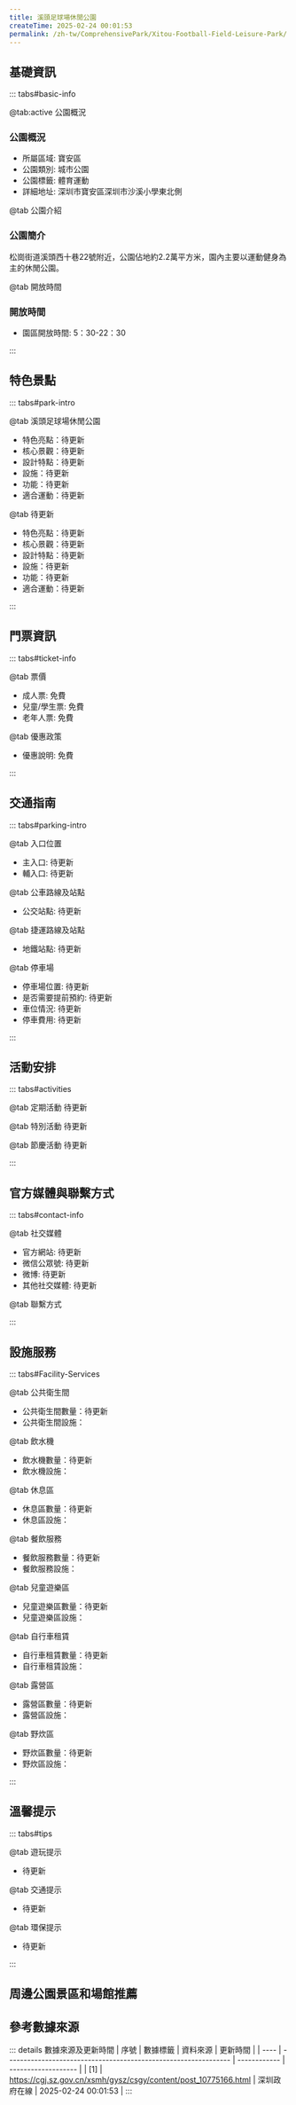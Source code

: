 ```yaml
---
title: 溪頭足球場休閒公園
createTime: 2025-02-24 00:01:53
permalink: /zh-tw/ComprehensivePark/Xitou-Football-Field-Leisure-Park/
---
```



<script setup>
import ImageSwiper from '/.vuepress/theme/components/ImageSwiper.vue'
// 轮播图数据
const swiperItems = [
    {
                link: 'https://cgj.sz.gov.cn/img/4/4005/4005935/10775166.png',
                title: '溪頭足球場休閒公園',
                description: '',
                author: '深圳政府在線',
                date: '2025/02/25'
                },
  {
                link: 'https://cgj.sz.gov.cn/img/4/4005/4005935/10775166.png',
                title: '溪頭足球場休閒公園',
                description: '',
                author: '深圳政府在線',
                date: '2025/02/25'
                }
]
// 配置项
const swiperConfig = {
  height: 500,
  showInfo: true
}
</script>
<!-- 轮播图组件 -->
<ImageSwiper :items="swiperItems" :config="swiperConfig" />



## 基礎資訊

::: tabs#basic-info

@tab:active 公園概況
### 公園概況
- 所屬區域: 寶安區
- 公園類別: 城市公園
- 公園標籤: 體育運動
- 詳細地址: 深圳市寶安區深圳市沙溪小學東北側

@tab 公園介紹
### 公園簡介
 松崗街道溪頭西十巷22號附近，公園佔地約2.2萬平方米，園內主要以運動健身為主的休閒公園。


@tab 開放時間
### 開放時間
- 園區開放時間: 5：30-22：30

:::

## 特色景點

::: tabs#park-intro

@tab 溪頭足球場休閒公園
<ImageCard
image="https://cgj.sz.gov.cn/images/index20230710_1.png"
    title="溪頭足球場休閒公園"
    description="溪頭足球場休閒公園總面積為22100平方米，公園內設有遊樂設施、健身器材、休閒、跑道、球場為主的公園。"
    date=""
    author="深圳政府在線"
/>


- 特色亮點：待更新
- 核心景觀：待更新
- 設計特點：待更新
- 設施：待更新
- 功能：待更新
- 適合運動：待更新

@tab 待更新
<ImageCard
image="https://cgj.sz.gov.cn/images/index20230710_1.png"
    title="溪頭足球場休閒公園"
    description="溪頭足球場休閒公園總面積為22100平方米，公園內設有遊樂設施、健身器材、休閒、跑道、球場為主的公園。"
    date=""
    author="深圳政府在線"
/>


- 特色亮點：待更新
- 核心景觀：待更新
- 設計特點：待更新
- 設施：待更新
- 功能：待更新
- 適合運動：待更新

:::

## 門票資訊

::: tabs#ticket-info

@tab 票價
- 成人票: 免費
- 兒童/學生票: 免費
- 老年人票: 免費

@tab 優惠政策
- 優惠說明: 免費

:::

## 交通指南

::: tabs#parking-intro

@tab 入口位置
- 主入口: 待更新
- 輔入口: 待更新

@tab 公車路線及站點
- 公交站點: 待更新

@tab 捷運路線及站點
- 地鐵站點: 待更新

@tab 停車場
- 停車場位置: 待更新
- 是否需要提前預約: 待更新
- 車位情況: 待更新
- 停車費用: 待更新

:::

## 活動安排

::: tabs#activities

@tab 定期活動
待更新

@tab 特別活動
待更新

@tab 節慶活動
待更新

:::

## 官方媒體與聯繫方式

::: tabs#contact-info

@tab 社交媒體
- 官方網站: 待更新
- 微信公眾號: 待更新
- 微博: 待更新
- 其他社交媒體: 待更新

@tab 聯繫方式

:::

## 設施服務

::: tabs#Facility-Services

@tab 公共衛生間
- 公共衛生間數量：待更新
- 公共衛生間設施：

@tab 飲水機
- 飲水機數量：待更新
- 飲水機設施：

@tab 休息區
- 休息區數量：待更新
- 休息區設施：

@tab 餐飲服務
- 餐飲服務數量：待更新
- 餐飲服務設施：

@tab 兒童遊樂區
- 兒童遊樂區數量：待更新
- 兒童遊樂區設施：

@tab 自行車租賃
- 自行車租賃數量：待更新
- 自行車租賃設施：

@tab 露營區
- 露營區數量：待更新
- 露營區設施：

@tab 野炊區
- 野炊區數量：待更新
- 野炊區設施：

:::

## 溫馨提示

::: tabs#tips

@tab 遊玩提示
- 待更新

@tab 交通提示
- 待更新

@tab 環保提示
- 待更新

:::

## 周邊公園景區和場館推薦

<CardGrid>
  <ImageCard
        image="https://cgj.sz.gov.cn/img/4/4005/4005938/10775198.jpg"
        title="湯坑水公園"
        description="湯坑水公園位於坪山區碧嶺街道沙湖社區同裕路與黃竹坑路東南側，面積約5.1萬平方米，南側緊靠坪山高中園、西北側毗鄰坪山兒童公園，在保留原始河岸線與原生態森林資源的基礎上，用碧道串合起沿線景觀與週邊城市教育系統，1200米長濱水空間。"
        href="/zh-tw/ComprehensivePark/Tangkeng-Water-Park/"
        author="深圳政府在線"
        date="2025/01/02"
      />
      <ImageCard
        image="https://cgj.sz.gov.cn/img/4/4005/4005938/10775198.jpg"
        title="湯坑水公園"
        description="湯坑水公園位於坪山區碧嶺街道沙湖社區同裕路與黃竹坑路東南側，面積約5.1萬平方米，南側緊靠坪山高中園、西北側毗鄰坪山兒童公園，在保留原始河岸線與原生態森林資源的基礎上，用碧道串合起沿線景觀與週邊城市教育系統，1200米長濱水空間。"
        href="/zh-tw/ComprehensivePark/Tangkeng-Water-Park/"
        author="深圳政府在線"
        date="2025/01/02"
      />
    </CardGrid>


## 參考數據來源

::: details 數據來源及更新時間
| 序號 | 數據標籤                                                        | 資料來源     | 更新時間            |
| ---- | --------------------------------------------------------------- | ------------ | ------------------- |
| [1]  | https://cgj.sz.gov.cn/xsmh/gysz/csgy/content/post_10775166.html | 深圳政府在線 | 2025-02-24 00:01:53 |
:::


